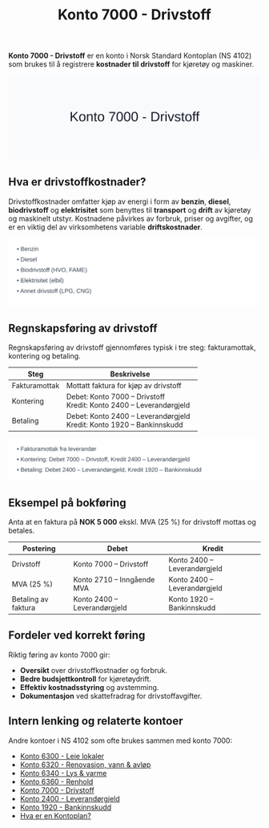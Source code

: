 ﻿---
title: "Konto 7000 - Drivstoff"
seoTitle: "Konto 7000 | Drivstoff | Kontoplan"
description: "Konto 7000 brukes til å registrere kostnader til drivstoff for kjøretøy og maskiner. Lær bokføring, MVA-regler og typiske konteringer i norsk kontoplan."
summary: "Bokføring av drivstoff på konto 7000 med MVA og konteringseksempler."
---

**Konto 7000 - Drivstoff** er en konto i Norsk Standard Kontoplan (NS 4102) som brukes til å registrere **kostnader til drivstoff** for kjøretøy og maskiner.

![Illustrasjon av konto 7000 Drivstoff](7000-drivstoff-image.svg)

## Hva er drivstoffkostnader?

Drivstoffkostnader omfatter kjøp av energi i form av **benzin**, **diesel**, **biodrivstoff** og **elektrisitet** som benyttes til **transport** og **drift** av kjøretøy og maskinelt utstyr. Kostnadene påvirkes av forbruk, priser og avgifter, og er en viktig del av virksomhetens variable **driftskostnader**.

![Typer drivstoff](drivstoff-typer.svg)

## Regnskapsføring av drivstoff

Regnskapsføring av drivstoff gjennomføres typisk i tre steg: fakturamottak, kontering og betaling.

| Steg            | Beskrivelse                                                                 |
|-----------------|-----------------------------------------------------------------------------|
| Fakturamottak   | Mottatt faktura for kjøp av drivstoff                                       |
| Kontering       | Debet: Konto 7000 – Drivstoff  <br>Kredit: Konto 2400 – Leverandørgjeld      |
| Betaling        | Debet: Konto 2400 – Leverandørgjeld  <br>Kredit: Konto 1920 – Bankinnskudd   |

![Bokføringsprosess drivstoff](drivstoff-bokforing.svg)

## Eksempel på bokføring

Anta at en faktura på **NOK 5 000** ekskl. MVA (25 %) for drivstoff mottas og betales.

| Postering             | Debet                          | Kredit                         |
|-----------------------|--------------------------------|--------------------------------|
| Drivstoff             | Konto 7000 – Drivstoff         | Konto 2400 – Leverandørgjeld   |
| MVA (25 %)            | Konto 2710 – Inngående MVA     | Konto 2400 – Leverandørgjeld   |
| Betaling av faktura   | Konto 2400 – Leverandørgjeld   | Konto 1920 – Bankinnskudd      |

## Fordeler ved korrekt føring

Riktig føring av konto 7000 gir:

* **Oversikt** over drivstoffkostnader og forbruk.
* **Bedre budsjettkontroll** for kjøretøydrift.
* **Effektiv kostnadsstyring** og avstemming.
* **Dokumentasjon** ved skattefradrag for drivstoffavgifter.

## Intern lenking og relaterte kontoer

Andre kontoer i NS 4102 som ofte brukes sammen med konto 7000:

* [Konto 6300 - Leie lokaler](/blogs/kontoplan/6300-leie-lokaler "Konto 6300 - Leie lokaler")
* [Konto 6320 - Renovasjon, vann & avløp](/blogs/kontoplan/6320-renovasjon-vann-avlop "Konto 6320 - Renovasjon, vann & avløp")
* [Konto 6340 - Lys & varme](/blogs/kontoplan/6340-lys-varme "Konto 6340 - Lys & varme")
* [Konto 6360 - Renhold](/blogs/kontoplan/6360-renhold "Konto 6360 - Renhold")
* [Konto 7000 - Drivstoff](/blogs/kontoplan/7000-drivstoff "Konto 7000 - Drivstoff")
* [Konto 2400 - Leverandørgjeld](/blogs/kontoplan/2400-leverandorgjeld "Konto 2400 - Leverandørgjeld")
* [Konto 1920 - Bankinnskudd](/blogs/kontoplan/1920-bankinnskudd "Konto 1920 - Bankinnskudd")
* [Hva er en Kontoplan?](/blogs/regnskap/hva-er-kontoplan "Hva er en Kontoplan? Komplett Guide til Kontoplaner i Norsk Regnskap")






